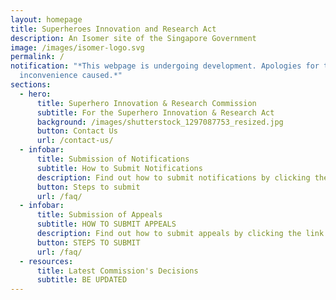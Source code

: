 ```yaml
---
layout: homepage
title: Superheroes Innovation and Research Act
description: An Isomer site of the Singapore Government
image: /images/isomer-logo.svg
permalink: /
notification: "*This webpage is undergoing development. Apologies for the
  inconvenience caused.*"
sections:
  - hero:
      title: Superhero Innovation & Research Commission
      subtitle: For the Superhero Innovation & Research Act
      background: /images/shutterstock_1297087753_resized.jpg
      button: Contact Us
      url: /contact-us/
  - infobar:
      title: Submission of Notifications
      subtitle: How to Submit Notifications
      description: Find out how to submit notifications by clicking the link below.
      button: Steps to submit
      url: /faq/
  - infobar:
      title: Submission of Appeals
      subtitle: HOW TO SUBMIT APPEALS
      description: Find out how to submit appeals by clicking the link below.
      button: STEPS TO SUBMIT
      url: /faq/
  - resources:
      title: Latest Commission's Decisions
      subtitle: BE UPDATED
---
```

